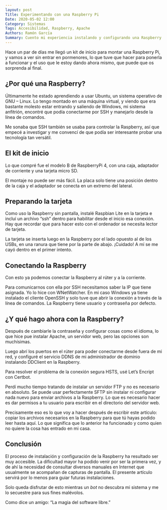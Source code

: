 ```yaml
---
layout: post
Title: Experimentando con una Raspberry Pi
Date: 2020-05-02 12:00
Category: Sistemas
Tags: Accesibilidad, Raspberry, Apache
Authors: Ramón García
Summary: Cuento mi experiencia instalando y configurando una Raspberry Pi por primera vez.
---
```


Hace un par de días me llegó un kit de inicio para montar una Raspberry Pi, y vamos a ver sin entrar en pormenores, lo que tuve que hacer para ponerla a funcionar y el uso que le estoy dando ahora mismo, que puede que os sorprenda al final.

## ¿Por qué una Raspberry?

Últimamente he estado aprendiendo a usar Ubuntu, un sistema operativo de GNU – Linux. Lo tengo montado en una máquina virtual, y viendo que era bastante molesto estar entrando y saliendo de Windows, mi sistema anfitrión, encontré que podía conectarme por SSH y manejarlo desde la línea de comandos.

Me sonaba que SSH también se usaba para controlar la Raspberry, así que empecé a investigar y me convencí de que podía ser interesante probar una tecnología tan versátil.

## El kit de inicio

Lo que compré fue el modelo B de RaspberryPi  4, con una caja, adaptador de corriente y una tarjeta micro SD.

El montaje no puede ser más fácil. La placa solo tiene una posición dentro de la caja y el adaptador se conecta en un extremo del lateral.

## Preparando la tarjeta

Como uso la Raspberry sin pantalla, instalé Raspbian Lite en la tarjeta e incluí un archivo “ssh” dentro para habilitar desde el inicio esa conexión. Hay que recordar que para hacer esto con el ordenador se necesita lector de tarjeta.

La tarjeta se inserta luego en la Raspberry por el lado opuesto al de los USBs, en una ranura que tiene por la parte de abajo. ¡Cuidado! A mí se me cayó dentro en el primer intento.

## Conectando la Raspberry

Con esto ya podemos conectar la Raspberry al rúter y a la corriente.

Para comunicarnos con ella por SSH necesitamos saber la IP que tiene asignada. Yo lo hice con WNetWatcher. En mi caso Windows ya tiene instalado el cliente OpenSSH y solo tuve que abrir la conexión a través de la línea de comandos. La Raspberry tiene usuario y contraseña por defecto.

## ¿Y qué hago ahora con la Raspberry?

Después de cambiarle la contraseña y configurar cosas como el idioma, lo que hice pue instalar Apache, un servidor web, pero las opciones son muchísimas.

Luego abrí los puertos en el rúter para poder conectarme desde fuera de mi red, y configuré el servicio DDNS de mi administrador de dominio instalando DDClient en la Raspberry.

Para resolver el problema de la conexión segura HSTS, usé Let’s Encript con Certbot.

Perdí mucho tiempo tratando de instalar un servidor FTP y no es necesario en absoluto. Se puede usar perfectamente SFTP sin instalar ni configurar nada nuevo para enviar archivos a la Raspberry. Lo que es necesario hacer es dar permisos a tu usuario para escribir en el directorio del servidor web.

Precisamente eso es lo que voy a hacer después de escribir este artículo: copiar los archivos necesarios en la Raspberry para que tú hayas podido leer hasta aquí. Lo que significa que lo anterior ha funcionado y como quien no quiere la cosa has entrado en mi casa.

## Conclusión

El proceso de instalación y configuración de la Raspberry ha resultado ser muy accesible. La dificultad mayor ha podido venir por ser la primera vez, y de ahí la necesidad de consultar diversos manuales en Internet que usualmente se acompañan de capturas de pantalla. El presente artículo servirá por lo menos para guiar futuras instalaciones.

Solo queda disfrutar de esto mientras un *bot* no descubra mi sistema y me lo secuestre para sus fines malévolos.

Como dice un amigo: “La magia del software libre.”

